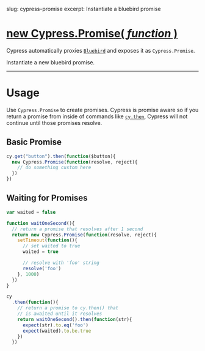 slug: cypress-promise
excerpt: Instantiate a bluebird promise

# [new Cypress.Promise( *function* )](#section-usage)

Cypress automatically proxies [`Bluebird`](https://github.com/petkaantonov/bluebird) and exposes it as `Cypress.Promise`.

Instantiate a new bluebird promise.

***

# Usage

Use `Cypress.Promise` to create promises. Cypress is promise aware so if you return a promise from inside of commands like [`cy.then`](https://on.cypress.io/api/then), Cypress will not continue until those promises resolve.

## Basic Promise

```javascript
cy.get("button").then(function($button){
  new Cypress.Promise(function(resolve, reject){
    // do something custom here
  })
})
```

## Waiting for Promises

```javascript
var waited = false

function waitOneSecond(){
  // return a promise that resolves after 1 second
  return new Cypress.Promise(function(resolve, reject){
    setTimeout(function(){
      // set waited to true
      waited = true

      // resolve with 'foo' string
      resolve('foo')
    }, 1000)
  })
}

cy
  .then(function(){
    // return a promise to cy.then() that
    // is awaited until it resolves
    return waitOneSecond().then(function(str){
      expect(str).to.eq('foo')
      expect(waited).to.be.true
    })
  })
```